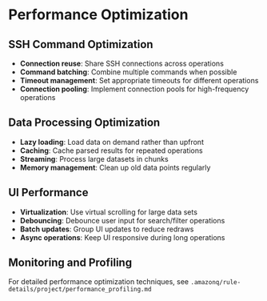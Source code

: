 # Performance Optimization

## SSH Command Optimization
- **Connection reuse**: Share SSH connections across operations
- **Command batching**: Combine multiple commands when possible
- **Timeout management**: Set appropriate timeouts for different operations
- **Connection pooling**: Implement connection pools for high-frequency operations

## Data Processing Optimization
- **Lazy loading**: Load data on demand rather than upfront
- **Caching**: Cache parsed results for repeated operations
- **Streaming**: Process large datasets in chunks
- **Memory management**: Clean up old data points regularly

## UI Performance
- **Virtualization**: Use virtual scrolling for large data sets
- **Debouncing**: Debounce user input for search/filter operations
- **Batch updates**: Group UI updates to reduce redraws
- **Async operations**: Keep UI responsive during long operations

## Monitoring and Profiling
For detailed performance optimization techniques, see `.amazonq/rule-details/project/performance_profiling.md`